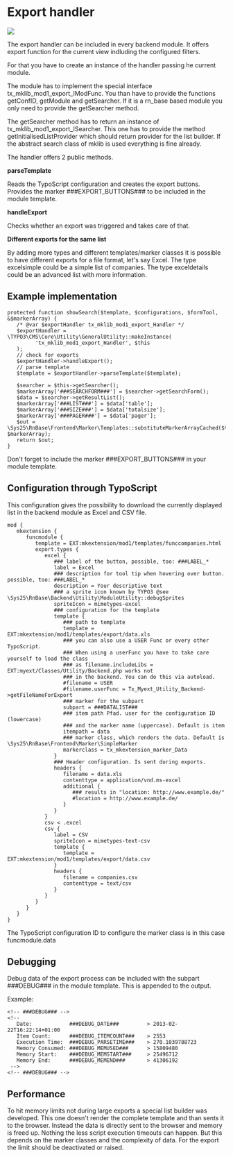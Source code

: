 Export handler
==============

![](Images/ExportHandler.png)

The export handler can be included in every backend module. It offers export function for the current view indluding the configured filters.

For that you have to create an instance of the handler passing he current module.

The module has to implement the special interface tx\_mklib\_mod1\_export\_IModFunc. You than have to provide the functions getConfID, getModule and getSearcher. If it is a rn\_base based module you only need to provide the getSearcher method.

The getSearcher method has to return an instance of tx\_mklib\_mod1\_export\_ISearcher. This one has to provide the method getInitialisedListProvider which should return provider for the list builder. If the abstract search class of mklib is used everything is fine already.

The handler offers 2 public methods.

**parseTemplate**

Reads the TypoScript configuration and creates the export buttons. Provides the marker \#\#\#EXPORT\_BUTTONS\#\#\# to be included in the module template.

**handleExport**

Checks whether an export was triggered and takes care of that.

**Different exports for the same list**

By adding more types and different templates/marker classes it is possible to have different exports for a file format, let's say Excel. The type excelsimple could be a simple list of companies. The type exceldetails could be an advanced list with more information.

Example implementation
----------------------

~~~~ {.sourceCode .php}
protected function showSearch($template, $configurations, $formTool, &$markerArray) {
   /* @var $exportHandler tx_mklib_mod1_export_Handler */
   $exportHandler = \TYPO3\CMS\Core\Utility\GeneralUtility::makeInstance(
         'tx_mklib_mod1_export_Handler', $this
   );
   // check for exports
   $exportHandler->handleExport();
   // parse template
   $template = $exportHandler->parseTemplate($template);

   $searcher = $this->getSearcher();
   $markerArray['###SEARCHFORM###'] = $searcher->getSearchForm();
   $data = $searcher->getResultList();
   $markerArray['###LIST###'] = $data['table'];
   $markerArray['###SIZE###'] = $data['totalsize'];
   $markerArray['###PAGER###'] = $data['pager'];
   $out = \Sys25\RnBase\Frontend\Marker\Templates::substituteMarkerArrayCached($template, $markerArray);
   return $out;
}
~~~~

Don't forget to include the marker \#\#\#EXPORT\_BUTTONS\#\#\# in your module template.

Configuration through TypoScript
--------------------------------

This configuration gives the possibility to download the currently displayed list in the backend module as Excel and CSV file.

~~~~ {.sourceCode .ts}
mod {
   mkextension {
      funcmodule {
         template = EXT:mkextension/mod1/templates/funccompanies.html
         export.types {
            excel {
               ### label of the button, possible, too: ###LABEL_*
               label = Excel
               ### description for tool tip when hovering over button. possible, too: ###LABEL_*
               description = Your descriptive text
               ### a sprite icon known by TYPO3 @see \Sys25\RnBase\Backend\Utility\ModuleUtility::debugSprites
               spriteIcon = mimetypes-excel
               ### configuration for the template
               template {
                  ### path to template
                  template = EXT:mkextension/mod1/templates/export/data.xls
                  ### you can also use a USER Func or every other TypoScript.
                  ### When using a userFunc you have to take care yourself to load the class
                  ### as filename.includeLibs = EXT:myext/Classes/Utility/Backend.php works not
                  ### in the backend. You can do this via autoload.
                  #filename = USER
                  #filename.userFunc = Tx_Myext_Utility_Backend->getFileNameForExport
                  ### marker for the subpart
                  subpart = ###DATALIST###
                  ### item path Pfad. user for the configuration ID (lowercase)
                  ### and the marker name (uppercase). Default is item
                  itempath = data
                  ### marker class, which renders the data. Default is \Sys25\RnBase\Frontend\Marker\SimpleMarker
                  markerclass = tx_mkextension_marker_Data
               }
               ### Header configuration. Is sent during exports.
               headers {
                  filename = data.xls
                  contenttype = application/vnd.ms-excel
                  additional {
                     ### results in "location: http://www.example.de/"
                     #location = http://www.example.de/
                  }
               }
            }
            csv < .excel
            csv {
               label = CSV
               spriteIcon = mimetypes-text-csv
               template {
                  template = EXT:mkextension/mod1/templates/export/data.csv
               }
               headers {
                  filename = companies.csv
                  contenttype = text/csv
               }
            }
         }
      }
   }
}
~~~~

The TypoScript configuration ID to configure the marker class is in this case funcmodule.data

Debugging
---------

Debug data of the export process can be included with the subpart \#\#\#DEBUG\#\#\# in the module template. This is appended to the output.

Example:

~~~~ {.sourceCode .html}
<!-- ###DEBUG### -->
<!--
   Date:            ###DEBUG_DATE###         > 2013-02-22T16:22:14+01:00
   Item Count:      ###DEBUG_ITEMCOUNT###    > 2553
   Execution Time:  ###DEBUG_PARSETIME###    > 270.1039788723
   Memory Consumed: ###DEBUG_MEMUSED###      > 15809480
   Memory Start:    ###DEBUG_MEMSTART###     > 25496712
   Memory End:      ###DEBUG_MEMEND###       > 41306192
 -->
<!-- ###DEBUG### -->
~~~~

Performance
-----------

To hit memory limits not during large exports a special list builder was developed. This one doesn't render the complete template and than sents it to the browser. Instead the data is directly sent to the browser and memory is freed up. Nothing the less script execution timeouts can happen. But this depends on the marker classes and the complexity of data. For the export the limit should be deactivated or raised.
